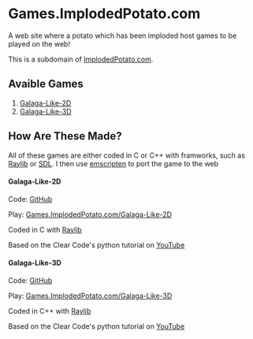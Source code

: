 # Games.ImplodedPotato.com

A web site where a potato which has been imploded host games to be played on the web!

This is a subdomain of [ImplodedPotato.com](https://github.com/ImplodedPotato/implodedpotato.com).

## Avaible Games

1. [Galaga-Like-2D](#galaga-like-2d)
2. [Galaga-Like-3D](#galaga-like-3d)

## How Are These Made?

All of these games are either coded in C or C++ with framworks, such as [Raylib](https://raylib.com) or [SDL](https://www.libsdl.org/). 
I then use [emscripten](https://emscripten.org/) to port the game to the web

#### Galaga-Like-2D

Code: [GitHub](https://github.com/ImplodedPotato/Galaga-Like-2D)

Play: [Games.ImplodedPotato.com/Galaga-Like-2D](https://games.implodedpotato.com/Galaga-Like-2D/)

Coded in C with [Raylib](https://www.raylib.com/)

Based on the Clear Code's python tutorial on [YouTube](https://www.youtube.com/watch?v=UoAsDlUwjy0&t=15704s)

#### Galaga-Like-3D

Code: [GitHub](https://github.com/ImplodedPotato/Galaga-Like-3D)

Play: [Games.ImplodedPotato.com/Galaga-Like-3D](https://games.implodedpotato.com/Galaga-Like-3D/)

Coded in C++ with [Raylib](https://www.raylib.com/)

Based on the Clear Code's python tutorial on [YouTube](https://www.youtube.com/watch?v=UoAsDlUwjy0&t=15704s)
